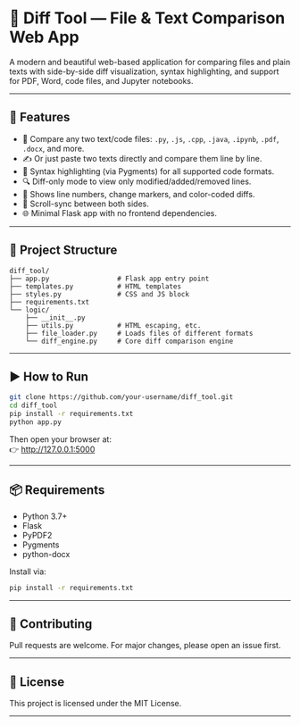 # 🧠 Diff Tool — File & Text Comparison Web App

A modern and beautiful web-based application for comparing files and plain texts with side-by-side diff visualization, syntax highlighting, and support for PDF, Word, code files, and Jupyter notebooks.

---

## 🚀 Features

- 📂 Compare any two text/code files: `.py`, `.js`, `.cpp`, `.java`, `.ipynb`, `.pdf`, `.docx`, and more.
- ✍️ Or just paste two texts directly and compare them line by line.
- 🎨 Syntax highlighting (via Pygments) for all supported code formats.
- 🔍 Diff-only mode to view only modified/added/removed lines.
- 🧾 Shows line numbers, change markers, and color-coded diffs.
- 🔄 Scroll-sync between both sides.
- 🌐 Minimal Flask app with no frontend dependencies.

---

## 📁 Project Structure

```
diff_tool/
├── app.py                 # Flask app entry point
├── templates.py           # HTML templates
├── styles.py              # CSS and JS block
├── requirements.txt
└── logic/
    ├── __init__.py
    ├── utils.py           # HTML escaping, etc.
    ├── file_loader.py     # Loads files of different formats
    └── diff_engine.py     # Core diff comparison engine
```

---

## ▶️ How to Run

```bash
git clone https://github.com/your-username/diff_tool.git
cd diff_tool
pip install -r requirements.txt
python app.py
```

Then open your browser at:  
👉 http://127.0.0.1:5000

---

## 📦 Requirements

- Python 3.7+
- Flask
- PyPDF2
- Pygments
- python-docx

Install via:

```bash
pip install -r requirements.txt
```

---

## 🤝 Contributing

Pull requests are welcome. For major changes, please open an issue first.

---

## 📄 License

This project is licensed under the MIT License.

---
